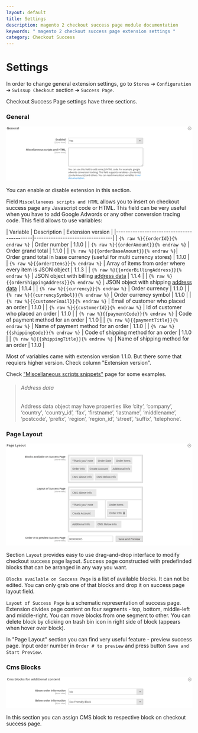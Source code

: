 ```yaml
---
layout: default
title: Settings
description: magento 2 checkout success page module documentation
keywords: " magento 2 checkout success page extension settings "
category: Checkout Success
---
```


# Settings

In order to change general extension settings, go to `Stores` ➔ `Configuration`
➔ `Swissup Checkout` section ➔ `Success Page`.

Checkout Success Page settings have three sections.

### General

![Checkout Success system config general](/images/m2/checkout-success/settings-general.png)

You can enable or disable extension in this section.

Field `Miscellaneous scripts and HTML` allows you to insert on checkout success page any Javascript code or HTML. This field can be very useful when
you have to add Google Adwords or any other conversion tracing code. This field allows to use variables:

| Variable                                  | Description                     | Extension version |
|-------------------------------------------|---------------------------------|
| `{% raw %}{{orderId}}{% endraw %}`        | Order number                    | 1.1.0 |
| `{% raw %}{{orderAmount}}{% endraw %}`    | Order grand total               | 1.1.0 |
| `{% raw %}{{orderBaseAmount}}{% endraw %}`| Order grand total in base currency (useful for multi currency stores) | 1.1.0 |
| `{% raw %}{{orderItems}}{% endraw %}`     | Array of items from order where every item is JSON object | 1.1.3 |
| `{% raw %}{{orderBillingAddress}}{% endraw %}` | JSON object with billing [address data](#address-data)  | 1.1.4 |
| `{% raw %}{{orderShippingAddress}}{% endraw %}` | JSON object with shipping [address data](#address-data) | 1.1.4 |
| `{% raw %}{{currency}}{% endraw %}`       | Order currency                  | 1.1.0 |
| `{% raw %}{{currencySymbol}}{% endraw %}` | Order currency symbol           | 1.1.0 |
| `{% raw %}{{customerEmail}}{% endraw %}`  | Email of customer who placed an order | 1.1.0 |
| `{% raw %}{{customerId}}{% endraw %}`     | Id of customer who placed an order | 1.1.0 |
| `{% raw %}{{paymentCode}}{% endraw %}`    | Code of payment method for an order | 1.1.0 |
| `{% raw %}{{paymentTitle}}{% endraw %}`   | Name of payment method for an order | 1.1.0 |
| `{% raw %}{{shippingCode}}{% endraw %}`   | Code of shipping method for an order | 1.1.0 |
| `{% raw %}{{shippingTitle}}{% endraw %}`  | Name of shipping method for an order | 1.1.0 |

Most of variables came with extension version 1.1.0. But there some that requiers higher version. Check column "Extension version".

Check ["Miscellaneous scripts snippets"](../miscellaneous-scripts-snippets/) page for some examples.

> ###### Address data
> Address data object may have properties like ‘city’, ‘company’, ‘country’, 'country_id’, ‘fax’, ‘firstname’, ‘lastname’, ‘middlename’, ‘postcode’, ‘prefix’, ‘region’, ‘region_id’, ‘street’, ‘suffix’, ‘telephone’.

### Page Layout

![Checkout Success system config layout](/images/m2/checkout-success/settings-layout.png)

Section `Layout` provides easy to use drag-and-drop interface to modify
checkout success page layout. Success page constructed with predefinded blocks that can be arranged in any way you want.

`Blocks available on Success Page` is a list of available blocks. It can not be edited. You can only grab one of that blocks and drop it on success page layout field.

`Layout of Success Page` is a schematic representation of success page. Extension divides page content on four segments - top, bottom, middle-left and
middle-right. You can move blocks from one segment to other. You can delete block by clicking on trash bin icon in right side of block (appears when hover
over block).

In "Page Layout" section you can find very useful feature - preview success
page. Input order number in `Order # to preview` and press button
`Save and Start Preview`.

### Cms Blocks

![Checkout Success system config cms blocks](/images/m2/checkout-success/settings-blocks.png)

In this section you can assign CMS block to respective block on checkout success page.
